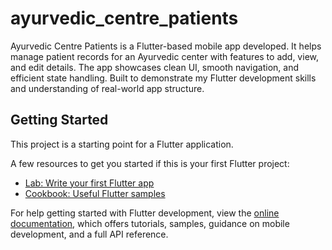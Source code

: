# ayurvedic_centre_patients

Ayurvedic Centre Patients is a Flutter-based mobile app developed. It helps manage patient records for an Ayurvedic center with features to add, view, and edit details. The app showcases clean UI, smooth navigation, and efficient state handling. Built to demonstrate my Flutter development skills and understanding of real-world app structure.

## Getting Started

This project is a starting point for a Flutter application.

A few resources to get you started if this is your first Flutter project:

- [Lab: Write your first Flutter app](https://docs.flutter.dev/get-started/codelab)
- [Cookbook: Useful Flutter samples](https://docs.flutter.dev/cookbook)

For help getting started with Flutter development, view the
[online documentation](https://docs.flutter.dev/), which offers tutorials,
samples, guidance on mobile development, and a full API reference.
